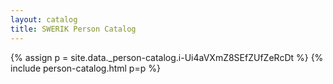 ```yaml
---
layout: catalog
title: SWERIK Person Catalog
---
```

{% assign p = site.data._person-catalog.i-Ui4aVXmZ8SEfZUfZeRcDt %}
{% include person-catalog.html p=p %}

